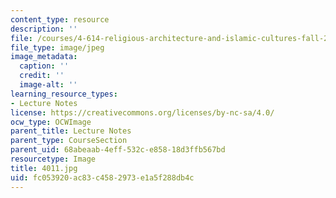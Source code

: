 ```yaml
---
content_type: resource
description: ''
file: /courses/4-614-religious-architecture-and-islamic-cultures-fall-2002/fc053920ac83c4582973e1a5f288db4c_4011.jpg
file_type: image/jpeg
image_metadata:
  caption: ''
  credit: ''
  image-alt: ''
learning_resource_types:
- Lecture Notes
license: https://creativecommons.org/licenses/by-nc-sa/4.0/
ocw_type: OCWImage
parent_title: Lecture Notes
parent_type: CourseSection
parent_uid: 68abeaab-4eff-532c-e858-18d3ffb567bd
resourcetype: Image
title: 4011.jpg
uid: fc053920-ac83-c458-2973-e1a5f288db4c
---
```

